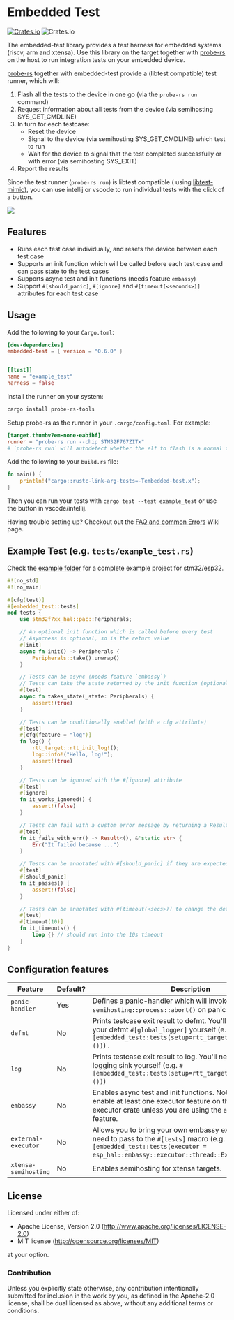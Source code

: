 # Embedded Test

[![Crates.io](https://img.shields.io/crates/v/embedded-test?labelColor=1C2C2E&color=C96329&logo=Rust&style=flat-square)](https://crates.io/crates/embedded-test)
![Crates.io](https://img.shields.io/crates/l/embedded-test?labelColor=1C2C2E&style=flat-square)

The embedded-test library provides a test harness for embedded systems (riscv, arm and xtensa).
Use this library on the target together with [probe-rs](https://probe.rs/) on the host to run integration tests on your
embedded device.

[probe-rs](https://probe.rs/)  together with embedded-test provide a (libtest compatible) test runner, which will:

1. Flash all the tests to the device in one go (via the `probe-rs run` command)
2. Request information about all tests from the device (via semihosting SYS_GET_CMDLINE)
3. In turn for each testcase:
    - Reset the device
    - Signal to the device (via semihosting SYS_GET_CMDLINE) which test to run
    - Wait for the device to signal that the test completed successfully or with error (via semihosting SYS_EXIT)
4. Report the results

Since the test runner (`probe-rs run`) is libtest compatible (
using [libtest-mimic](https://crates.io/crates/libtest-mimic)), you can use intellij or vscode to run individual tests
with the click of a button.

![](./demo.gif)

## Features

* Runs each test case individually, and resets the device between each test case
* Supports an init function which will be called before each test case and can pass state to the test cases
* Supports async test and init functions (needs feature `embassy`)
* Support `#[should_panic]`, `#[ignore]` and `#[timeout(<seconds>)]` attributes for each test case

## Usage

Add the following to your `Cargo.toml`:

```toml
[dev-dependencies]
embedded-test = { version = "0.6.0" }


[[test]]
name = "example_test"
harness = false
```

Install the runner on your system:

```bash
cargo install probe-rs-tools
```

Setup probe-rs as the runner in your `.cargo/config.toml`. For example:

```toml
[target.thumbv7em-none-eabihf]
runner = "probe-rs run --chip STM32F767ZITx"
# `probe-rs run` will autodetect whether the elf to flash is a normal firmware or a test binary
```

Add the following to your `build.rs` file:

```rust
fn main() {
    println!("cargo::rustc-link-arg-tests=-Tembedded-test.x");
}
```

Then you can run your tests with `cargo test --test example_test` or use the button in vscode/intellij.

Having trouble setting up? Checkout out
the [FAQ and common Errors](https://github.com/probe-rs/embedded-test/wiki/FAQ-and-common-Errors) Wiki page.

## Example Test (e.g. `tests/example_test.rs`)

Check the [example folder](https://github.com/probe-rs/embedded-test/tree/master/examples)
for a complete example project for stm32/esp32.

```rust
#![no_std]
#![no_main]

#[cfg(test)]
#[embedded_test::tests]
mod tests {
    use stm32f7xx_hal::pac::Peripherals;

    // An optional init function which is called before every test
    // Asyncness is optional, so is the return value
    #[init]
    async fn init() -> Peripherals {
        Peripherals::take().unwrap()
    }

    // Tests can be async (needs feature `embassy`)
    // Tests can take the state returned by the init function (optional)
    #[test]
    async fn takes_state(_state: Peripherals) {
        assert!(true)
    }

    // Tests can be conditionally enabled (with a cfg attribute)
    #[test]
    #[cfg(feature = "log")]
    fn log() {
        rtt_target::rtt_init_log!();
        log::info!("Hello, log!");
        assert!(true)
    }

    // Tests can be ignored with the #[ignore] attribute
    #[test]
    #[ignore]
    fn it_works_ignored() {
        assert!(false)
    }

    // Tests can fail with a custom error message by returning a Result
    #[test]
    fn it_fails_with_err() -> Result<(), &'static str> {
        Err("It failed because ...")
    }

    // Tests can be annotated with #[should_panic] if they are expected to panic
    #[test]
    #[should_panic]
    fn it_passes() {
        assert!(false)
    }

    // Tests can be annotated with #[timeout(<secs>)] to change the default timeout of 60s
    #[test]
    #[timeout(10)]
    fn it_timeouts() {
        loop {} // should run into the 10s timeout
    }
}
```

## Configuration features

| Feature              | Default? | Description                                                                                                                                                                                   |
|----------------------|----------|-----------------------------------------------------------------------------------------------------------------------------------------------------------------------------------------------|
| `panic-handler`      | Yes      | Defines a panic-handler which will invoke `semihosting::process::abort()` on panic                                                                                                            |
| `defmt`              | No       | Prints testcase exit result to defmt. You'll need to setup your defmt `#[global_logger]` yourself (e.g. `#[embedded_test::tests(setup=rtt_target::rtt_init_defmt!())`) .                      |
| `log`                | No       | Prints testcase exit result to log. You'll need to setup your logging sink yourself (e.g. `#[embedded_test::tests(setup=rtt_target::rtt_init_log!())`)                                        |
| `embassy`            | No       | Enables async test and init functions. Note: You need to enable at least one executor feature on the embassy-executor crate unless you are using the `external-executor` feature.             |
| `external-executor`  | No       | Allows you to bring your own embassy executor which you need to pass to the `#[tests]` macro (e.g. `#[embedded_test::tests(executor = esp_hal::embassy::executor::thread::Executor::new())]`) |
| `xtensa-semihosting` | No       | Enables semihosting for xtensa targets.                                                                                                                                                       |

## License

Licensed under either of:

- Apache License, Version 2.0 (http://www.apache.org/licenses/LICENSE-2.0)
- MIT license (http://opensource.org/licenses/MIT)

at your option.

### Contribution

Unless you explicitly state otherwise, any contribution intentionally submitted for inclusion in
the work by you, as defined in the Apache-2.0 license, shall be dual licensed as above, without
any additional terms or conditions.

